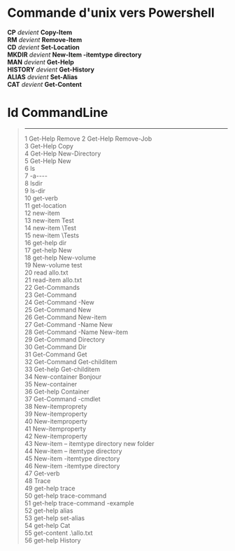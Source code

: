 # Commande d'unix vers Powershell  
**CP** _devient_ **Copy-Item**  
**RM** _devient_ **Remove-Item**  
**CD** _devient_ **Set-Location**  
**MKDIR** _devient_ **New-Item -itemtype directory**  
**MAN** _devient_ **Get-Help**  
**HISTORY** _devient_ **Get-History**  
**ALIAS** _devient_ **Set-Alias**  
**CAT** _devient_ **Get-Content**  


#  Id CommandLine
>  -- -----------
>   1 Get-Help Remove
   2 Get-Help Remove-Job  
   3 Get-Help Copy  
   4 Get-Help New-Directory  
   5 Get-Help New  
   6 ls  
   7 -a----  
   8 lsdir  
   9 ls-dir  
  10 get-verb  
  11 get-location  
  12 new-item  
  13 new-item Test  
  14 new-item \Test  
  15 new-item \Tests  
  16 get-help dir  
  17 get-help New  
  18 get-help New-volume  
  19 New-volume test  
  20 read allo.txt  
  21 read-item allo.txt  
  22 Get-Commands  
  23 Get-Command  
  24 Get-Command -New  
  25 Get-Command New  
  26 Get-Command New-item  
  27 Get-Command -Name New  
  28 Get-Command -Name New-item  
  29 Get-Command Directory  
  30 Get-Command Dir  
  31 Get-Command Get  
  32 Get-Command Get-childitem  
  33 Get-help Get-childitem  
  34 New-container Bonjour  
  35 New-container  
  36 Get-help Container  
  37 Get-Command -cmdlet  
  38 New-itemproprety  
  39 New-itemproperty  
  40 New-itemproperty  
  41 New-itemproperty  
  42 New-itemproperty  
  43 New-item – itemtype directory new folder  
  44 New-item – itemtype directory  
  45 New-item -itemtype directory  
  46 New-item -itemtype directory  
  47 Get-verb  
  48 Trace  
  49 get-help trace  
  50 get-help trace-command  
  51 get-help trace-command -example  
  52 get-help alias  
  53 get-help set-alias  
  54 get-help Cat  
  55 get-content .\allo.txt  
  56 get-help History

